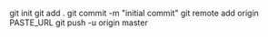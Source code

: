 git init
git add .
git commit -m "initial commit"
git remote add origin PASTE_URL
git push -u origin master

